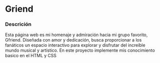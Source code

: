 # Griend

### Descrición

Esta página web es mi homenaje y admiración hacia mi grupo favorito, Gfriend. Diseñada con amor y dedicación, busca proporcionar a los fanáticos un espacio interactivo para explorar y disfrutar del increíble mundo musical y artístico. En este proyecto implemente mis conocimiento basico en el HTML y CSS
